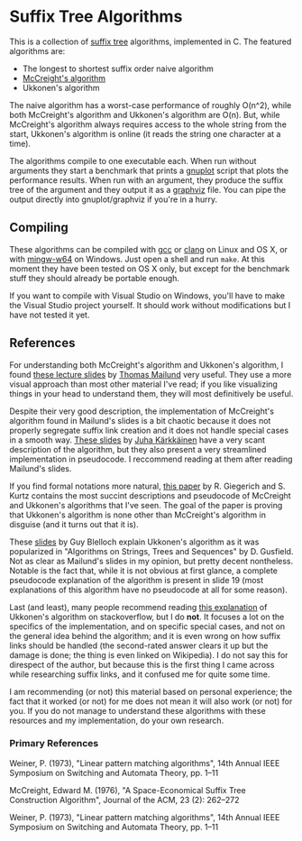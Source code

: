 # Suffix Tree Algorithms

This is a collection of [suffix tree](https://en.wikipedia.org/wiki/Suffix_tree)
algorithms, implemented in C. The featured algorithms are:

- The longest to shortest suffix order naive algorithm
- [McCreight's algorithm](https://en.wikipedia.org/wiki/Ukkonen%27s_algorithm)
- Ukkonen's algorithm

The naive algorithm has a worst-case performance of roughly O(n^2), while both
McCreight's algorithm and Ukkonen's algorithm are O(n). But, while McCreight's
algorithm always requires access to the whole string from the start, Ukkonen's
algorithm is online (it reads the string one character at a time).

The algorithms compile to one executable each. When run without arguments they
start a benchmark that prints a [gnuplot](http://www.gnuplot.info) script that
plots the performance results. When run with an argument, they produce the
suffix tree of the argument and they output it as a
[graphviz](http://www.graphviz.org) file. You can pipe the output directly into
gnuplot/graphviz if you're in a hurry.

## Compiling

These algorithms can be compiled with [gcc](https://gcc.gnu.org/) or 
[clang](http://clang.llvm.org/) on Linux and OS X, or with 
[mingw-w64](http://mingw-w64.org/doku.php) on Windows. Just open a shell
and run `make`. At this moment they have been tested on OS X only, but
except for the benchmark stuff they should already be portable enough.

If you want to compile with Visual Studio on Windows, you'll have to make
the Visual Studio project yourself. It should work without modifications but
I have not tested it yet.

## References

For understanding both McCreight's algorithm and Ukkonen's algorithm, I found
[these lecture 
slides](http://users-birc.au.dk/cstorm/courses/StrAlg_f12/slides/suffix-tree-construction.pdf)
by [Thomas Mailund](http://users-birc.au.dk/mailund/new/index.html) very useful.
They use a more visual approach than most other material I've read; if you like
visualizing things in your head to understand them, they will most definitively
be useful.

Despite their very good description, the implementation of McCreight's algorithm
found in Mailund's slides is a bit chaotic because it does not properly
segregate suffix link creation and it does not handle special cases in a smooth
way. [These
slides](https://www.cs.helsinki.fi/u/tpkarkka/teach/15-16/SPA/lecture08.pdf) by
[Juha Kärkkäinen](https://www.cs.helsinki.fi/u/tpkarkka/) have a very scant
description of the algorithm, but they also present a very streamlined
implementation in pseudocode. I reccommend reading at them after reading
Mailund's slides.

If you find formal notations more natural, [this
paper](http://europa.zbh.uni-hamburg.de/pubs/pdf/GieKur1997.pdf) by R. Giegerich
and S. Kurtz contains the most succint descriptions and pseudocode of McCreight
and Ukkonen's algorithms that I've seen. The goal of the paper is proving that
Ukkonen's algorithm is none other than McCreight's algorithm in disguise (and it
turns out that it is).

These [slides](http://www.cs.cmu.edu/~guyb/realworld/slidesF07/suffix.ppt) by
Guy Blelloch explain Ukkonen's algorithm as it was popularized in "Algorithms on
Strings, Trees and Sequences" by D. Gusfield. Not as clear as Mailund's slides
in my opinion, but pretty decent nontheless. Notable is the fact that, while it
is not obvious at first glance, a complete pseudocode explanation of the
algorithm is present in slide 19 (most explanations of this algorithm have no
pseudocode at all for some reason).

Last (and least), many people recommend reading [this
explanation](https://stackoverflow.com/a/9513423/414272) of Ukkonen's algorithm
on stackoverflow, but I do **not**. It focuses a lot on the specifics of the
implementation, and on specific special cases, and not on the general idea
behind the algorithm; and it is even wrong on how suffix links should be handled
(the second-rated answer clears it up but the damage is done; the thing is even
linked on Wikipedia). I do not say this for direspect of the author, but because
this is the first thing I came across while researching suffix links, and it
confused me for quite some time.

I am recommending (or not) this material based on personal experience; the fact
that it worked (or not) for me does not mean it will also work (or not) for you.
If you do not manage to understand these algorithms with these resources and my
implementation, do your own research.

### Primary References

Weiner, P. (1973), "Linear pattern matching algorithms", 14th Annual IEEE
Symposium on Switching and Automata Theory, pp. 1–11

McCreight, Edward M. (1976), "A Space-Economical Suffix Tree Construction
Algorithm", Journal of the ACM, 23 (2): 262–272

Weiner, P. (1973), "Linear pattern matching algorithms", 14th Annual IEEE
Symposium on Switching and Automata Theory, pp. 1–11


